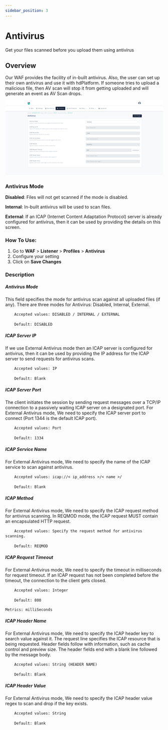```yaml
---
sidebar_position: 3
---
```


# Antivirus 
Get your files scanned before you upload them using antivirus

## Overview
Our WAF provides the facility of in-built antivirus. Also, the user can set up their own antivirus and use it with hdPlatform. If someone tries to upload a malicious file, then AV scan will stop it from getting uploaded and will generate an event as AV Scan drops.

![Antivirus](/img/waf/v8/docs/antivirus.png)

### Antivirus Mode 
**Disabled**: Files will not get scanned if the mode is disabled.

**Internal**: In-built antivirus will be used to scan files.

**External**: If an ICAP (Internet Content Adaptation Protocol) server is already configured for antivirus, then it can be used by providing the details on this screen.

### How To Use:
1. Go to **WAF** > **Listener** > **Profiles** > **Antivirus**
2. Configure your setting 
3. Click on **Save Changes**

### Description

##### **Antivirus Mode**
This field specifies the mode for antivirus scan against all uploaded files (if any). There are three modes for Antivirus: Disabled, Internal, External.

```
    Accepted values: DISABLED / INTERNAL / EXTERNAL

    Default: DISABLED  
```


##### **ICAP Server IP**
If we use External Antivirus mode then an ICAP server is configured for antivirus, then it can be used by providing the IP address for the ICAP server to send requests for antivirus scans.

```
    Accepted values: IP

    Default: Blank  
```


##### **ICAP Server Port**
The client initiates the session by sending request messages over a TCP/IP connection to a passively waiting ICAP server on a designated port. For External Antivirus mode, We need to specify the ICAP server port to connect (Port 1344 is the default ICAP port).

```
    Accepted values: Port

    Default: 1334  
```


##### **ICAP Service Name**
For External Antivirus mode, We need to specify the name of the ICAP service to scan against antivirus.

```
    Accepted values: icap://< ip_address >/< name >/

    Default: Blank
```


##### **ICAP Method**
For External Antivirus mode, We need to specify the ICAP request method for antivirus scanning. In REQMOD mode, the ICAP request MUST contain an encapsulated HTTP request.

```
    Accepted values: Specify the request method for antivirus scanning.

    Default: REQMOD 
```


##### **ICAP Request Timeout**
For External Antivirus mode, We need to specify the timeout in milliseconds for request timeout. If an ICAP request has not been completed before the timeout, the connection to the client gets closed.

```
    Accepted values: Integer

    Default: 800  
```


    Metrics: milliSeconds

##### **ICAP Header Name**
For External Antivirus mode, We need to specify the ICAP header key to search value against it. The request line specifies the ICAP resource that is being requested. Header fields follow with information, such as cache control and preview size. The header fields end with a blank line followed by the message body.

```
    Accepted values: String (HEADER NAME)

    Default: Blank  
```


##### **ICAP Header Value**
For External Antivirus mode, We need to specify the ICAP header value regex to scan and drop if the key exists.

```
    Accepted values: String

    Default: Blank
```

